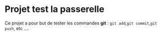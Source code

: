 # Projet test la passerelle 

Ce projet a pour but de tester les commandes **git** : `git add`,`git commit`,`git push`, etc ....